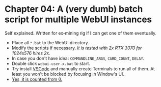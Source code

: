# Chapter 04: A (very dumb) batch script for multiple WebUI instances #

Self explained. Written for ex-mining rig if I can get one of them eventually.

- Place all `*.bat` to the WebUI directory.
- Modify the scripts if necessary. *It is tested with 2x RTX 3070 for 1024x576 hires 2x*.
- In case you don't have idea: `COMMANDLINE_ARGS`, `CARD_COUNT`, `DELAY`.
- Double click `webui-user-x.bat` to start.
- Try install [VSCode](https://code.visualstudio.com/) and manually create Terminals to run all of them. At least you won't be blocked by focusing in Window's UI.
- [Yes, it is counted from 0.](https://en.wikipedia.org/wiki/Zero-based_numbering)
